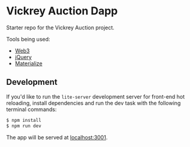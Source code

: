 # Vickrey Auction Dapp
Starter repo for the Vickrey Auction project.

Tools being used:
  * [Web3](https://github.com/ethereum/wiki/wiki/JavaScript-API)
  * [jQuery](http://api.jquery.com/)
  * [Materialize](http://materializecss.com/getting-started.html)

## Development
If you'd like to run the `lite-server` development server for front-end hot reloading, install dependencies and run the dev task with the following terminal commands:
  ```javascript
  $ npm install
  $ npm run dev
  ```

The app will be served at [localhost:3001](http://localhost:30001).
